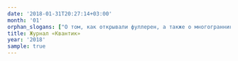 ```yaml
---
date: '2018-01-31T20:27:14+03:00'
month: '01'
orphan_slogans: ["О том, как открывали фуллерен, а также о многогранниках, составленных из пятиугольников и шестиугольников.", "Фокусы с шахматными фигурами и зеркалами.", "О том, как Бусенька нечестно решила задачку о переправе эльфов и гномов.", "Разрезание ёлочки с почтовой марки на четыре части, из которых складывается квадрат.", "О том, как образовались странные ледяные перила у одного московского моста.", "Несколько задачек, которые решаются раскраской.", "Определите по монетам, в чём состояла реформа С. Ю. Витте.", "Избранные задачи турнира им. Ломоносова.", "Поздравляем [победителей](/konkurs/rus/winners/2017.pdf) конкурса по русскому языку и конкурса «Арабские Монеты»! Задачи [нового тура](/konkurs/rus) по русскому языку!", "Задача о положительности веса текста.",]
title: Журнал «Квантик»
year: '2018'
sample: true
---
```

